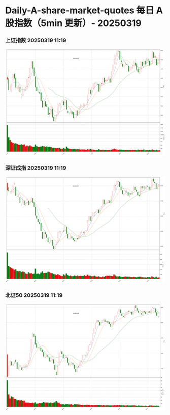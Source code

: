 
# Daily-A-share-market-quotes 每日 A 股指数（5min 更新）- 20250319

### 上证指数 20250319 11:19
![](./fig/2025/3/20250319-sh000001.png)

### 深证成指 20250319 11:19
![](./fig/2025/3/20250319-sz399001.png)

### 北证50 20250319 11:19
![](./fig/2025/3/20250319-bj899050.png)
